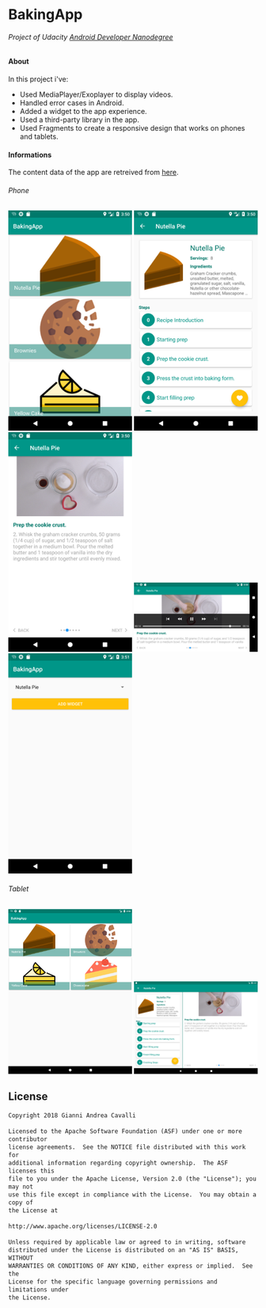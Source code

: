 # BakingApp
###### Project of Udacity [Android Developer Nanodegree](https://classroom.udacity.com/nanodegrees/nd801/syllabus/core-curriculum)

#### About
In this project i've:

- Used MediaPlayer/Exoplayer to display videos.
- Handled error cases in Android.
- Added a widget to the app experience.
- Used a third-party library in the app.
- Used Fragments to create a responsive design that works on phones and tablets.


#### Informations
The content data of the app are retreived from [here](https://d17h27t6h515a5.cloudfront.net/topher/2017/May/59121517_baking/baking.json).

###### Phone
<img src="https://raw.githubusercontent.com/justodepp/BakingApp-nd801/master/art/phone_1.png" width="250"> <img src="https://raw.githubusercontent.com/justodepp/BakingApp-nd801/master/art/phone_2.png" width="250"> <img src="https://raw.githubusercontent.com/justodepp/BakingApp-nd801/master/art/phone_3.png" width="250">
<img src="https://raw.githubusercontent.com/justodepp/BakingApp-nd801/master/art/phone_4.png" width="250"> <img src="https://raw.githubusercontent.com/justodepp/BakingApp-nd801/master/art/phone_5.png" width="250">

###### Tablet
<img src="https://raw.githubusercontent.com/justodepp/BakingApp-nd801/master/art/tab_1.png" width="250"> <img src="https://raw.githubusercontent.com/justodepp/BakingApp-nd801/master/art/tab_2.png" width="250">

License
-------------
```
Copyright 2018 Gianni Andrea Cavalli

Licensed to the Apache Software Foundation (ASF) under one or more contributor
license agreements.  See the NOTICE file distributed with this work for
additional information regarding copyright ownership.  The ASF licenses this
file to you under the Apache License, Version 2.0 (the "License"); you may not
use this file except in compliance with the License.  You may obtain a copy of
the License at

http://www.apache.org/licenses/LICENSE-2.0

Unless required by applicable law or agreed to in writing, software
distributed under the License is distributed on an "AS IS" BASIS, WITHOUT
WARRANTIES OR CONDITIONS OF ANY KIND, either express or implied.  See the
License for the specific language governing permissions and limitations under
the License.
```